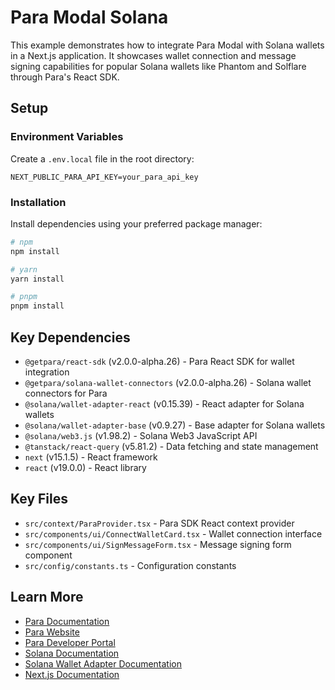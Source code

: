 # Para Modal Solana

This example demonstrates how to integrate Para Modal with Solana wallets in a Next.js application. It showcases wallet connection and message signing capabilities for popular Solana wallets like Phantom and Solflare through Para's React SDK.

## Setup

### Environment Variables

Create a `.env.local` file in the root directory:

```env
NEXT_PUBLIC_PARA_API_KEY=your_para_api_key
```

### Installation

Install dependencies using your preferred package manager:

```bash
# npm
npm install

# yarn
yarn install

# pnpm
pnpm install
```

## Key Dependencies

- `@getpara/react-sdk` (v2.0.0-alpha.26) - Para React SDK for wallet integration
- `@getpara/solana-wallet-connectors` (v2.0.0-alpha.26) - Solana wallet connectors for Para
- `@solana/wallet-adapter-react` (v0.15.39) - React adapter for Solana wallets
- `@solana/wallet-adapter-base` (v0.9.27) - Base adapter for Solana wallets
- `@solana/web3.js` (v1.98.2) - Solana Web3 JavaScript API
- `@tanstack/react-query` (v5.81.2) - Data fetching and state management
- `next` (v15.1.5) - React framework
- `react` (v19.0.0) - React library

## Key Files

- `src/context/ParaProvider.tsx` - Para SDK React context provider
- `src/components/ui/ConnectWalletCard.tsx` - Wallet connection interface
- `src/components/ui/SignMessageForm.tsx` - Message signing form component
- `src/config/constants.ts` - Configuration constants

## Learn More

- [Para Documentation](https://docs.getpara.com)
- [Para Website](https://getpara.com)
- [Para Developer Portal](https://developer.getpara.com)
- [Solana Documentation](https://docs.solana.com/)
- [Solana Wallet Adapter Documentation](https://github.com/solana-labs/wallet-adapter)
- [Next.js Documentation](https://nextjs.org/docs)
